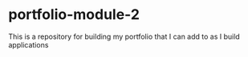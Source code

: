 # portfolio-module-2
This is a repository for building my portfolio that I can add to as I build applications
